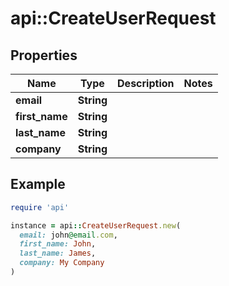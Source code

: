 # api::CreateUserRequest

## Properties

| Name | Type | Description | Notes |
| ---- | ---- | ----------- | ----- |
| **email** | **String** |  |  |
| **first_name** | **String** |  |  |
| **last_name** | **String** |  |  |
| **company** | **String** |  |  |

## Example

```ruby
require 'api'

instance = api::CreateUserRequest.new(
  email: john@email.com,
  first_name: John,
  last_name: James,
  company: My Company
)
```

